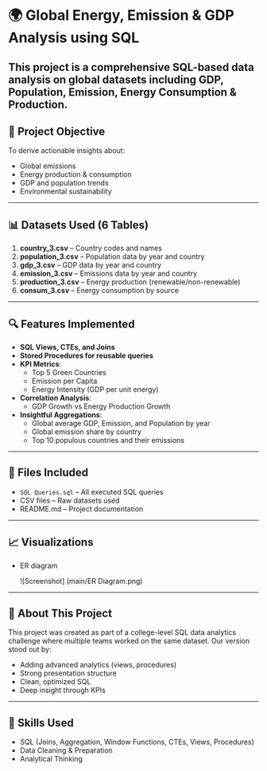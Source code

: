 # 🌍 Global Energy, Emission & GDP Analysis using SQL

This project is a comprehensive SQL-based data analysis on global datasets including GDP, Population, Emission, Energy Consumption & Production.
---

## 📌 Project Objective

To derive actionable insights about:
- Global emissions
- Energy production & consumption
- GDP and population trends
- Environmental sustainability

---

## 📊 Datasets Used (6 Tables)
1. **country_3.csv** – Country codes and names
2. **population_3.csv** – Population data by year and country
3. **gdp_3.csv** – GDP data by year and country
4. **emission_3.csv** – Emissions data by year and country
5. **production_3.csv** – Energy production (renewable/non-renewable)
6. **consum_3.csv** – Energy consumption by source

---

## 🔍 Features Implemented

- **SQL Views, CTEs, and Joins**
- **Stored Procedures for reusable queries**
- **KPI Metrics**:
  - Top 5 Green Countries
  - Emission per Capita
  - Energy Intensity (GDP per unit energy)
- **Correlation Analysis**:
  - GDP Growth vs Energy Production Growth
- **Insightful Aggregations**:
  - Global average GDP, Emission, and Population by year
  - Global emission share by country
  - Top 10 populous countries and their emissions

---

## 📁 Files Included

- `SQL Queries.sql` – All executed SQL queries
- CSV files – Raw datasets used
- README.md – Project documentation

---

## 📈 Visualizations

- ER diagram

  ![Screenshot] (main/ER Diagram.png)
---

## 💼 About This Project

This project was created as part of a college-level SQL data analytics challenge where multiple teams worked on the same dataset. Our version stood out by:
- Adding advanced analytics (views, procedures)
- Strong presentation structure
- Clean, optimized SQL
- Deep insight through KPIs

---

## 🚀 Skills Used

- SQL (Joins, Aggregation, Window Functions, CTEs, Views, Procedures)
- Data Cleaning & Preparation
- Analytical Thinking
